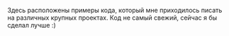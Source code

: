 Здесь расположены примеры кода, который мне приходилось писать на различных крупных проектах.
Код не самый свежий, сейчас я бы сделал лучше :)
